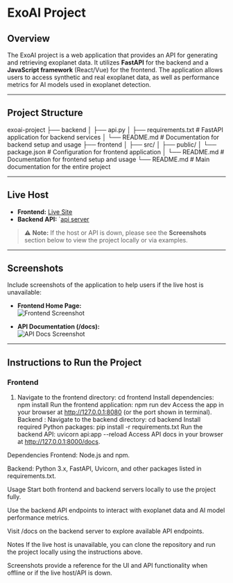 # ExoAI Project

## Overview
The ExoAI project is a web application that provides an API for generating and retrieving exoplanet data. It utilizes **FastAPI** for the backend and a **JavaScript framework** (React/Vue) for the frontend. The application allows users to access synthetic and real exoplanet data, as well as performance metrics for AI models used in exoplanet detection.

---

## Project Structure
exoai-project
├── backend
│ ├── api.py
│ ├── requirements.txt # FastAPI application for backend services
│ └── README.md # Documentation for backend setup and usage
├── frontend
│ ├── src/
│ ├── public/
│ └── package.json # Configuration for frontend application
│ └── README.md # Documentation for frontend setup and usage
└── README.md # Main documentation for the entire project

---

## Live Host
- **Frontend:** [Live Site](https://exoai-explorer.onrender.com)  
- **Backend API:** `[api server](https://your-backend-domain.com)

> ⚠️ **Note:** If the host or API is down, please see the **Screenshots** section below to view the project locally or via examples.

---

## Screenshots
Include screenshots of the application to help users if the live host is unavailable:

- **Frontend Home Page:**  
  ![Frontend Screenshot](./screenshots/frontend-home.png)

- **API Documentation (/docs):**  
  ![API Docs Screenshot](./screenshots/api-docs.png)

---

## Instructions to Run the Project

### Frontend
1. Navigate to the frontend directory:
   cd frontend
Install dependencies:
   npm install
Run the frontend application:
   npm run dev
Access the app in your browser at http://127.0.0.1:8080 (or the port shown in terminal).
Backend :
Navigate to the backend directory:
   cd backend
Install required Python packages:
   pip install -r requirements.txt
Run the backend API:
   uvicorn api:app --reload
Access API docs in your browser at http://127.0.0.1:8000/docs.

Dependencies
Frontend: Node.js and npm.

Backend: Python 3.x, FastAPI, Uvicorn, and other packages listed in requirements.txt.

Usage
Start both frontend and backend servers locally to use the project fully.

Use the backend API endpoints to interact with exoplanet data and AI model performance metrics.

Visit /docs on the backend server to explore available API endpoints.

Notes
If the live host is unavailable, you can clone the repository and run the project locally using the instructions above.

Screenshots provide a reference for the UI and API functionality when offline or if the live host/API is down.
